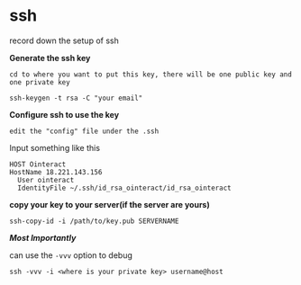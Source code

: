 # ssh

record down the setup of ssh

**Generate the ssh key**

```shell
cd to where you want to put this key, there will be one public key and one private key
```

```shell
ssh-keygen -t rsa -C "your email"
```



**Configure ssh to use the key**

```shell
edit the "config" file under the .ssh
```

Input something like this 

```shell
HOST Ointeract
HostName 18.221.143.156
  User ointeract
  IdentityFile ~/.ssh/id_rsa_ointeract/id_rsa_ointeract  
```



**copy your key to your server(if the server are yours)**

```shell
ssh-copy-id -i /path/to/key.pub SERVERNAME
```



***Most Importantly***

can use the `-vvv` option to debug

```
ssh -vvv -i <where is your private key> username@host
```



